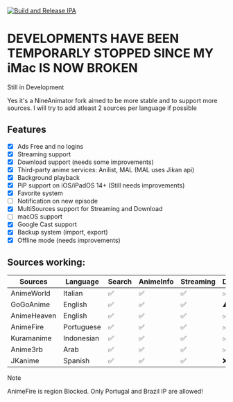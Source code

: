 [![Build and Release IPA](https://github.com/cranci1/AnimeLounge/actions/workflows/build.yml/badge.svg)](https://github.com/cranci1/AnimeLounge/actions/workflows/build.yml)

# DEVELOPMENTS HAVE BEEN TEMPORARLY STOPPED SINCE MY iMac IS NOW BROKEN

Still in Development

Yes it's a NineAnimator fork aimed to be more stable and to support more sources. I will try to add atleast 2 sources per language if possible

## Features

- [x] Ads Free and no logins
- [x] Streaming support
- [x] Download support (needs some improvements)
- [x] Third-party anime services: Anilist, MAL (MAL uses Jikan api)
- [x] Background playback
- [x] PiP support on iOS/iPadOS 14+ (Still needs improvements)
- [x] Favorite system
- [ ] Notification on new episode
- [x] MultiSources support for Streaming and Download
- [ ] macOS support
- [x] Google Cast support
- [x] Backup system (import, export)
- [x] Offline mode (needs improvements)

## Sources working:

| Sources                       | Language     | Search     | AnimeInfo  | Streaming | Download |
| ----------------------------- | -----------  | --------   | -------    | --------  | -------- |
| AnimeWorld                    | Italian      | ✅         |  ✅        |   ✅     | ✅        |
| GoGoAnime                     | English      | ✅         |  ✅        |   ✅     | ⚠️        |
| AnimeHeaven                   | English      | ✅         |  ✅        |   ✅     | ✅        |
| AnimeFire                     | Portuguese   | ✅         |  ✅        |   ✅     | ✅        |
| Kuramanime                    | Indonesian   | ✅         |  ✅        |   ✅     | ✅        |
| Anime3rb                      | Arab         | ✅         |  ✅        |   ✅     | ✅        | 
| JKanime                       | Spanish      | ✅         |  ✅        |   ✅     | :x:       |

> [!Note]
> AnimeFire is region Blocked. Only Portugal and Brazil IP are allowed!
